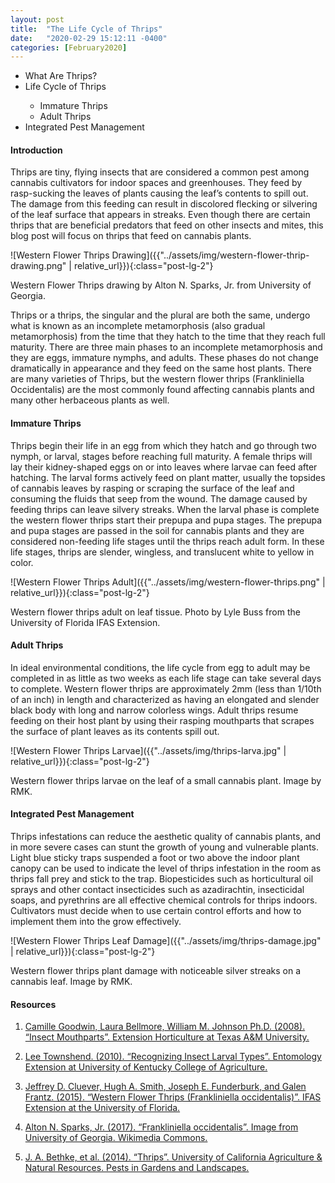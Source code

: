 ```yaml
---
layout: post
title:  "The Life Cycle of Thrips"
date:   "2020-02-29 15:12:11 -0400"
categories: [February2020]
---
```




<ul>
    <li>What Are Thrips?</li>
    <li>Life Cycle of Thrips</li>
    <ul>
        <li>Immature Thrips</li>
        <li>Adult Thrips</li>
    </ul>
    <li>Integrated Pest Management</li>
</ul>



#### Introduction
Thrips are tiny, flying insects that are considered a common pest among cannabis cultivators for indoor spaces and greenhouses. They feed by rasp-sucking the leaves of plants causing the leaf’s contents to spill out. The damage from this feeding can result in discolored flecking or silvering of the leaf surface that appears in streaks. Even though there are certain thrips that are beneficial predators that feed on other insects and mites, this blog post will focus on thrips that feed on cannabis plants. 


![Western Flower Thrips Drawing]({{"../assets/img/western-flower-thrip-drawing.png" | relative_url}}){:class="post-lg-2"}
<div class="text-center blog-caption">
Western Flower Thrips drawing by Alton N. Sparks, Jr. from University of Georgia.
</div>


Thrips or a thrips, the singular and the plural are both the same, undergo what is known as an incomplete metamorphosis (also gradual metamorphosis) from the time that they hatch to the time that they reach full maturity. There are three main phases to an incomplete metamorphosis and they are eggs, immature nymphs, and adults. These phases do not change dramatically in appearance and they feed on the same host plants. There are many varieties of Thrips, but the western flower thrips (Frankliniella Occidentalis) are the most commonly found affecting cannabis plants and many other herbaceous plants as well. 



#### Immature Thrips
Thrips begin their life in an egg from which they hatch and go through two nymph, or larval, stages before reaching full maturity. A female thrips will lay their kidney-shaped eggs on or into leaves where larvae can feed after hatching. The larval forms actively feed on plant matter, usually the topsides of cannabis leaves by rasping or scraping the surface of the leaf and consuming the fluids that seep from the wound. The damage caused by feeding thrips can leave silvery streaks. When the larval phase is complete the western flower thrips start their prepupa and pupa stages. The prepupa and pupa stages are passed in the soil for cannabis plants and they are considered non-feeding life stages until the thrips reach adult form. In these life stages, thrips are slender, wingless, and translucent white to yellow in color. 


![Western Flower Thrips Adult]({{"../assets/img/western-flower-thrips.png" | relative_url}}){:class="post-lg-2"}
<div class="text-center blog-caption">
Western flower thrips adult on leaf tissue. Photo by Lyle Buss from the University of Florida IFAS Extension. 
</div>


#### Adult Thrips
In ideal environmental conditions, the life cycle from egg to adult may be completed in as little as two weeks as each life stage can take several days to complete. Western flower thrips are approximately 2mm (less than 1/10th of an inch) in length and characterized as having an elongated and slender black body with long and narrow colorless wings. Adult thrips resume feeding on their host plant by using their rasping mouthparts that scrapes the surface of plant leaves as its contents spill out.


![Western Flower Thrips Larvae]({{"../assets/img/thrips-larva.jpg" | relative_url}}){:class="post-lg-2"}
<div class="text-center blog-caption">
Western flower thrips larvae on the leaf of a small cannabis plant. Image by RMK.
</div>


#### Integrated Pest Management
Thrips infestations can reduce the aesthetic quality of cannabis plants, and in more severe cases can stunt the growth of young and vulnerable plants. Light blue sticky traps suspended a foot or two above the indoor plant canopy can be used to indicate the level of thrips infestation in the room as thrips fall prey and stick to the trap. Biopesticides such as horticultural oil sprays and other contact insecticides such as azadirachtin, insecticidal soaps, and pyrethrins are all effective chemical controls for thrips indoors. Cultivators must decide when to use certain control efforts and how to implement them into the grow effectively. 


![Western Flower Thrips Leaf Damage]({{"../assets/img/thrips-damage.jpg" | relative_url}}){:class="post-lg-2"}
<div class="text-center blog-caption">
Western flower thrips plant damage with noticeable silver streaks on a cannabis leaf. Image by RMK.
</div>


#### Resources
1. <a href="https://aggie-horticulture.tamu.edu/galveston/Gardening_Handbook/overview/Handbook-G_insect_mouthparts.htm"> Camille Goodwin, Laura Bellmore, William M. Johnson Ph.D. (2008). “Insect Mouthparts”. Extension Horticulture at Texas A&amp;M University. 
</a>

2. <a href="https://entomology.ca.uky.edu/ef017"> Lee Townshend. (2010). “Recognizing Insect Larval Types”. Entomology Extension at University of Kentucky College of Agriculture.
</a>

3. <a href="https://edis.ifas.ufl.edu/pdffiles/IN/IN108900.pdf"> Jeffrey D. Cluever, Hugh A. Smith, Joseph E. Funderburk, and Galen Frantz. (2015). “Western Flower Thrips (Frankliniella occidentalis)”. IFAS Extension at the University of Florida.  
</a>

4. <a href="https://commons.wikimedia.org/wiki/File:Thrips_tabaci,_Frankliniella_occidentalis.jpg">  Alton N. Sparks, Jr. (2017). “Frankliniella occidentalis”. Image from University of Georgia. Wikimedia Commons.  
</a>

5. <a href="http://ipm.ucanr.edu/PMG/PESTNOTES/pn7429.html"> J. A. Bethke, et al. (2014). “Thrips”. University of California Agriculture &amp; Natural Resources. Pests in Gardens and Landscapes.  
</a>

